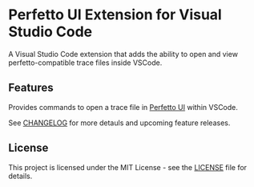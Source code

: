 # Perfetto UI Extension for Visual Studio Code

A Visual Studio Code extension that adds the ability to open and view perfetto-compatible trace files inside VSCode.

## Features

Provides commands to open a trace file in [Perfetto UI](https://ui.perfetto.dev/) within VSCode.

See [CHANGELOG](CHANGELOG.md) for more detauls and upcoming feature releases.

## License

This project is licensed under the MIT License - see the [LICENSE](LICENSE) file for details.
